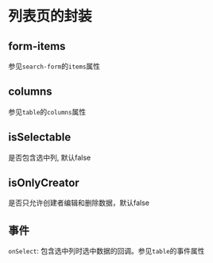 # 列表页的封装

## form-items
参见`search-form`的`items`属性

## columns
参见`table`的`columns`属性

## isSelectable
是否包含选中列, 默认false

## isOnlyCreator
是否只允许创建者编辑和删除数据，默认false

## 事件
`onSelect`: 包含选中列时选中数据的回调。参见`table`的事件属性